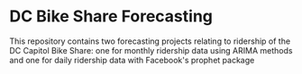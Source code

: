 # DC Bike Share Forecasting

This repository contains two forecasting projects relating to ridership of the DC Capitol Bike Share: one for monthly ridership data using ARIMA methods and one for daily ridership data with Facebook's prophet package
